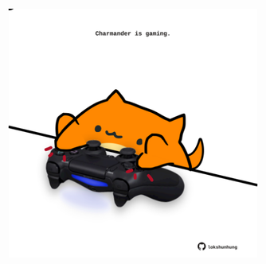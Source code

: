 <!-- built at 01/08/2021, 11:01:38 UTC -->
<p align="center">
  <img width="500" height="500" src="./ReadmeImage.svg">
</p>
